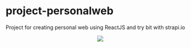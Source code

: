 # project-personalweb

Project for creating personal web using ReactJS and try bit with strapi.io

<p align="center">
 <img src="https://github.com/nurrizkyimani/project-personalweb/blob/master/screenshot.png">
</p>
